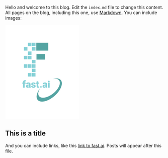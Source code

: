 Hello and welcome to this blog. Edit the `index.md` file to change this content. All pages on the blog, including this one, use [Markdown](https://guides.github.com/features/mastering-markdown/). You can include images:

![Image of fast.ai logo](images/logo.png)

## This is a title



And you can include links, like this [link to fast.ai](https://www.fast.ai). Posts will appear after this file. 
